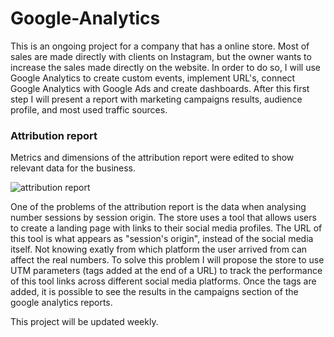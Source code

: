 # Google-Analytics

 This is an ongoing project for a company that has a online store. Most of sales are made directly with clients on Instagram, but the owner wants to increase the sales made directly on the website. In order to do so, I will use Google Analytics to create custom events, implement URL's, connect Google Analytics with Google Ads and create dashboards. After this first step I will present a report with marketing campaigns results, audience profile, and most used traffic sources. 

 ### Attribution report

  Metrics and dimensions of the attribution report were edited to show relevant data for the business.

 ![attribution report ](https://github.com/sophiagiuliani/Google-Analytics/assets/126698969/1c1e5f30-c338-430a-8946-2d12642f47ad)

 One of the problems of the attribution report is the data when analysing number sessions by session origin. The store uses a tool that allows users to create a landing page with links to their social media profiles. The URL of this tool is what appears as "session's origin", instead of the social media itself. Not knowing exatly from which platform the user arrived from can affect the real numbers. 
 To solve this problem I will propose the store to use UTM parameters (tags added at the end of a URL) to track the performance of this tool links across different social media platforms. Once the tags are added, it is possible to see the results in the campaigns section of the google analytics reports. 
 

   This project will be updated weekly. 
